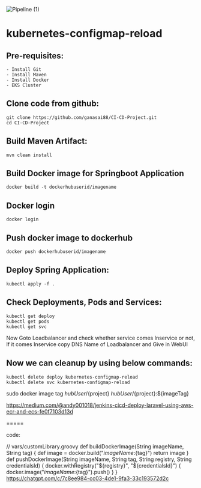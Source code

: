 ![Pipeline (1)](https://user-images.githubusercontent.com/39452579/233925555-ea8327e3-66d1-42e8-9d67-323555073773.jpg)

# kubernetes-configmap-reload

Pre-requisites:
--------
    - Install Git
    - Install Maven
    - Install Docker
    - EKS Cluster
    
Clone code from github:
-------
    git clone https://github.com/ganasai88/CI-CD-Project.git
    cd CI-CD-Project
    
Build Maven Artifact:
-------
    mvn clean install
 
Build Docker image for Springboot Application
--------------
    docker build -t dockerhubuserid/imagename
  
Docker login
-------------
    docker login
    
Push docker image to dockerhub
-----------
    docker push dockerhubuserid/imagename
    
Deploy Spring Application:
--------
    kubectl apply -f .
    
Check Deployments, Pods and Services:
-------

    kubectl get deploy
    kubectl get pods
    kubectl get svc
    
Now Goto Loadbalancer and check whether service comes Inservice or not, If it comes Inservice copy DNS Name of Loadbalancer and Give in WebUI

 
Now we can cleanup by using below commands:
--------
    kubectl delete deploy kubernetes-configmap-reload
    kubectl delete svc kubernetes-configmap-reload

 sudo docker image tag ${hubUser}/${project} ${hubUser}/${project}:${imageTag}
 
 https://medium.com/@andy001018/jenkins-cicd-deploy-laravel-using-aws-ecr-and-ecs-fe0f7103d13d
 

 =====

code:

// vars/customLibrary.groovy
def buildDockerImage(String imageName, String tag) {
    def image = docker.build("${imageName}:${tag}")
        return image
        }
def pushDockerImage(String imageName, String tag, String registry, String credentialsId) {
    docker.withRegistry("${registry}", "${credentialsId}") {
            docker.image("${imageName}:${tag}").push()
                }
                }
https://chatgpt.com/c/7c8ee984-cc03-4de1-9fa3-33c193572d2c